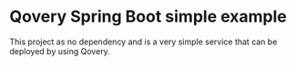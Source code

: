 # Qovery Spring Boot simple example

This project as no dependency and is a very simple service that can be deployed by using Qovery.

